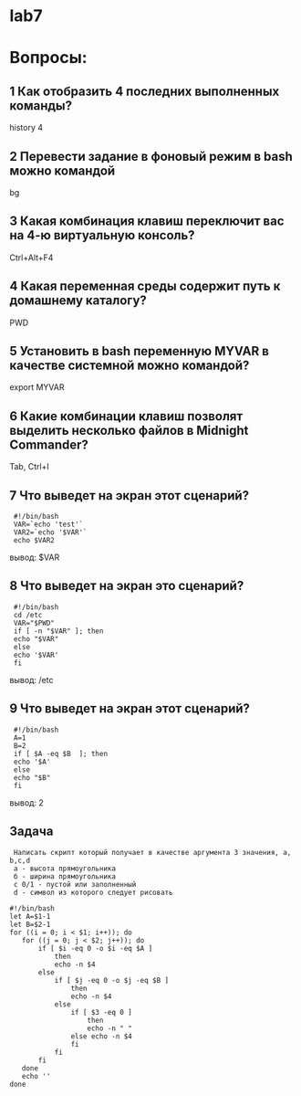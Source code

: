 # lab7

# Вопросы:
## 1 Как отобразить 4 последних выполненных команды? 
history 4

## 2 Перевести задание в фоновый режим в bash можно командой 
bg 

## 3 Какая комбинация клавиш переключит вас на 4-ю виртуальную консоль? 
Ctrl+Alt+F4 

## 4 Какая переменная среды содержит путь к домашнему каталогу? 
PWD 

## 5 Установить в bash переменную MYVAR в качестве системной можно командой? 
export MYVAR 

## 6 Какие комбинации клавиш позволят выделить несколько файлов в Midnight Commander? 
Tab, Ctrl+I 

## 7 Что выведет на экран этот сценарий?
```
 #!/bin/bash
 VAR=`echo 'test'`
 VAR2=`echo '$VAR'`
 echo $VAR2
```
вывод: $VAR
 
## 8 Что выведет на экран это сценарий?
```
 #!/bin/bash
 cd /etc
 VAR="$PWD"
 if [ -n "$VAR" ]; then
 echo "$VAR"
 else
 echo '$VAR'
 fi 
```
вывод: /etc

## 9 Что выведет на экран этот сценарий?
```
 #!/bin/bash 
 A=1
 B=2
 if [ $A -eq $B  ]; then
 echo '$A'
 else
 echo "$B"
 fi 
```
вывод: 2

## Задача
```
 Написать скрипт который получает в качестве аргумента 3 значения, a, b,c,d 
 a - высота прямоугольника
 б - ширина прямоугольника
 с 0/1 - пустой или заполненный
 d - символ из которого следует рисовать
 ```
 ```
#!/bin/bash
let A=$1-1
let B=$2-1
for ((i = 0; i < $1; i++)); do
	for ((j = 0; j < $2; j++)); do
		if [ $i -eq 0 -o $i -eq $A ] 
			then
			echo -n $4
		else 
			if [ $j -eq 0 -o $j -eq $B ] 
				then
				echo -n $4
			else					
				if [ $3 -eq 0 ]
					then
					echo -n " "
				else echo -n $4
				fi
			fi
		fi
	done
	echo ''
done

```
